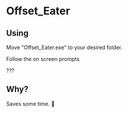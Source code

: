 # Offset_Eater

## Using
Move "Offset_Eater.exe" to your desired folder.

Follow the on screen prompts

???

## Why?

Saves some time. 
🤷
